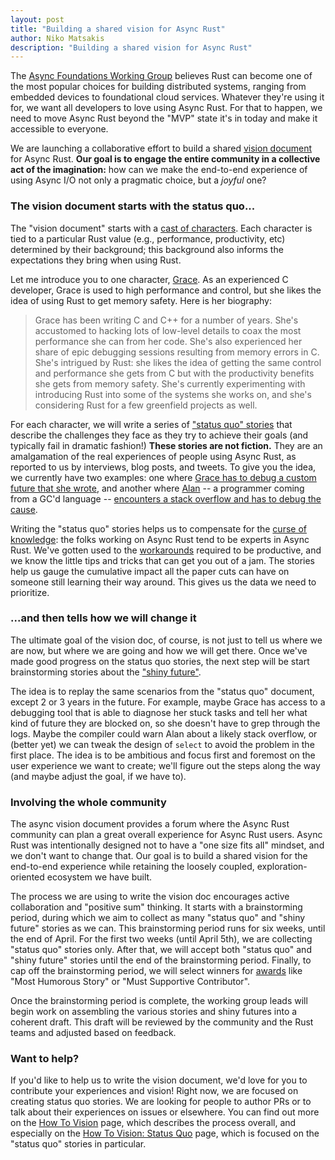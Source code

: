 ```yaml
---
layout: post
title: "Building a shared vision for Async Rust"
author: Niko Matsakis
description: "Building a shared vision for Async Rust"
---
```


[wg]: https://rust-lang.github.io/wg-async-foundations/
[vd]: https://rust-lang.github.io/wg-async-foundations/vision.html#-the-vision
[sq]: https://rust-lang.github.io/wg-async-foundations/vision/status_quo.html
[sf]: https://rust-lang.github.io/wg-async-foundations/vision/shiny_future.html
[r]: https://rust-lang.github.io/wg-async-foundations/vision/roadmap.html
[dt]: https://rust-lang.github.io/wg-async-foundations/vision/tenets.html
[cc]: https://rust-lang.github.io/wg-async-foundations/vision/characters.html
[dd]: https://rust-lang.github.io/wg-async-foundations/design_docs.html
[htv]: https://rust-lang.github.io/wg-async-foundations/vision/how_to_vision.html
[htvsq]: https://rust-lang.github.io/wg-async-foundations/vision/how_to_vision/status_quo.html
[gf]: https://forms.gle/YKNniGhaNXBhmjXNA
[gr]: https://is.gd/T6TadC
[z]: https://rust-lang.zulipchat.com/
[wgz]: https://rust-lang.zulipchat.com/#streams/187312/wg-async-foundations
[cok]: https://en.wikipedia.org/wiki/Curse_of_knowledge
[workarounds]: https://github.com/rust-lang/async-book/tree/a927107bfe501a44dde1560a5942b1471c11c71d/src/07_workarounds
[stabilized]: https://blog.rust-lang.org/2019/11/07/Async-await-stable.html
[Grace]: https://rust-lang.github.io/wg-async-foundations/vision/characters/grace.html
[Alan]: https://rust-lang.github.io/wg-async-foundations/vision/characters/alan.html
[soflow]: https://rust-lang.github.io/wg-async-foundations/vision/status_quo/alan_runs_into_stack_trouble.html
[awards]: https://rust-lang.github.io/wg-async-foundations/vision/how_to_vision/awards.html
[gba]: https://rust-lang.github.io/wg-async-foundations/vision/characters/grace.html#variant-a-networking-systems
[gbb]: https://rust-lang.github.io/wg-async-foundations/vision/characters/grace.html#variant-b-embedded
[c]: https://rust-lang.github.io/wg-async-foundations/vision/how_to_vision/comment.html
[gsq]: https://rust-lang.github.io/wg-async-foundations/vision/status_quo/grace_deploys_her_service.html
[b]: https://rust-lang.github.io/wg-async-foundations/vision/how_to_vision.html#brainstorming
[alt]: https://rust-lang.github.io/wg-async-foundations/vision/how_to_vision/comment.html#you-might-just-want-to-write-your-own-story
[harmonizing]: https://rust-lang.github.io/wg-async-foundations/vision/how_to_vision.html#harmonizing

The [Async Foundations Working Group][wg] believes Rust can become one of the most popular choices for building distributed systems, ranging from embedded devices to foundational cloud services. Whatever they're using it for, we want all developers to love using Async Rust. For that to happen, we need to move Async Rust beyond the "MVP" state it's in today and make it accessible to everyone.

We are launching a collaborative effort to build a shared [vision document][vd] for Async Rust. **Our goal is to engage the entire community in a collective act of the imagination:** how can we make the end-to-end experience of using Async I/O not only a pragmatic choice, but a _joyful_ one?

### The vision document starts with the status quo...

The "vision document" starts with a [cast of characters][cc]. Each character is tied to a particular Rust value (e.g., performance, productivity, etc) determined by their background; this background also informs the expectations they bring when using Rust. 

Let me introduce you to one character, [Grace]. As an experienced C developer, Grace is used to high performance and control, but she likes the idea of using Rust to get memory safety. Here is her biography:

> Grace has been writing C and C++ for a number of years. She's accustomed to hacking lots of low-level details to coax the most performance she can from her code. She's also experienced her share of epic debugging sessions resulting from memory errors in C. She's intrigued by Rust: she likes the idea of getting the same control and performance she gets from C but with the productivity benefits she gets from memory safety. She's currently experimenting with introducing Rust into some of the systems she works on, and she's considering Rust for a few greenfield projects as well.

For each character, we will write a series of ["status quo" stories][sq] that describe the challenges they face as they try to achieve their goals (and typically fail in dramatic fashion!) **These stories are not fiction.** They are an amalgamation of the real experiences of people using Async Rust, as reported to us by interviews, blog posts, and tweets. To give you the idea, we currently have two examples: one where [Grace has to debug a custom future that she wrote][gsq], and another where [Alan] -- a programmer coming from a GC'd language -- [encounters a stack overflow and has to debug the cause][soflow].

Writing the "status quo" stories helps us to compensate for the [curse of knowledge][cok]: the folks working on Async Rust tend to be experts in Async Rust. We've gotten used to the [workarounds] required to be productive, and we know the little tips and tricks that can get you out of a jam. The stories help us gauge the cumulative impact all the paper cuts can have on someone still learning their way around. This gives us the data we need to prioritize.

### ...and then tells how we will change it

The ultimate goal of the vision doc, of course, is not just to tell us where we are now, but where we are going and how  we will get there. Once we've made good progress on the status quo stories, the next step will be start brainstorming stories about the ["shiny future"][sf].

The idea is to replay the same scenarios from the "status quo" document, except 2 or 3 years in the future. For example, maybe Grace has access to a debugging tool that is able to diagnose her stuck tasks and tell her what kind of future they are blocked on, so she doesn't have to grep through the logs. Maybe the compiler could warn Alan about a likely stack overflow, or (better yet) we can tweak the design of `select` to avoid the problem in the first place. The idea is to be ambitious and focus first and foremost on the user experience we want to create; we'll figure out the steps along the way (and maybe adjust the goal, if we have to).

### Involving the whole community

The async vision document provides a forum where the Async Rust community can plan a great overall experience for Async Rust users. Async Rust was intentionally designed not to have a "one size fits all" mindset, and we don't want to change that. Our goal is to build a shared vision for the end-to-end experience while retaining the loosely coupled, exploration-oriented ecosystem we have built.

The process we are using to write the vision doc encourages active collaboration and "positive sum" thinking. It starts with a brainstorming period, during which we aim to collect as many "status quo" and "shiny future" stories as we can. This brainstorming period runs for six weeks, until the end of April. For the first two weeks (until April 5th), we are collecting "status quo" stories only. After that, we will accept both "status quo" and "shiny future" stories until the end of the brainstorming period. Finally, to cap off the brainstorming period, we will select winners for [awards] like "Most Humorous Story" or "Must Supportive Contributor". 

Once the brainstorming period is complete, the working group leads will begin work on assembling the various stories and shiny futures into a coherent draft. This draft will be reviewed by the community and the Rust teams and adjusted based on feedback.

### Want to help?

If you'd like to help us to write the vision document, we'd love for you to contribute your experiences and vision! Right now, we are focused on creating status quo stories. We are looking for people to author PRs or to talk about their experiences on issues or elsewhere. You can find out more on the [How To Vision][htv] page, which describes the process overall, and especially on the [How To Vision: Status Quo][htvsq] page, which is focused on the "status quo" stories in particular.
